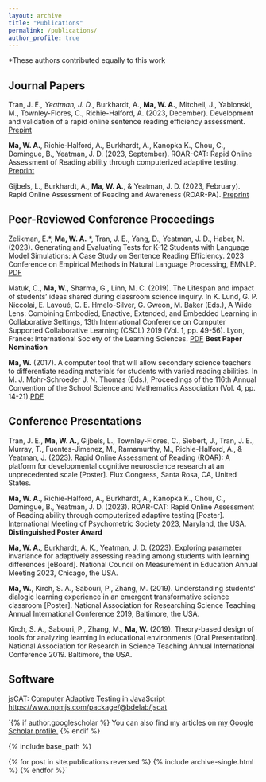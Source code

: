 ```yaml
---
layout: archive
title: "Publications"
permalink: /publications/
author_profile: true
---
```

*These authors contributed equally to this work

## Journal Papers
Tran, J. E.*, Yeatman, J. D.*, Burkhardt, A., **Ma, W. A.**, Mitchell, J., Yablonski, M., Townley-Flores, C., Richie-Halford, A. (2023, December). Development and validation of a rapid online sentence reading efficiency assessment. [Prepint](https://doi.org/10.31219/osf.io/u3mjz)

**Ma, W. A.**, Richie-Halford, A., Burkhardt, A., Kanopka K., Chou, C., Domingue, B., Yeatman, J. D. (2023, September). ROAR-CAT: Rapid Online Assessment of Reading ability through computerized adaptive testing. [Preprint](https://osf.io/preprints/psyarxiv/7tpx2/)

Gijbels, L., Burkhardt, A., **Ma, W. A.**, & Yeatman, J. D. (2023, February). Rapid Online Assessment of Reading and Awareness (ROAR-PA). [Preprint](https://doi.org/10.31234/osf.io/5z2gh)

## Peer-Reviewed Conference Proceedings
Zelikman, E.*, **Ma, W. A.** *, Tran, J. E., Yang, D., Yeatman, J. D., Haber, N. (2023). Generating and Evaluating Tests for K-12 Students with Language Model Simulations: A Case Study on Sentence Reading Efficiency. 2023 Conference on Empirical Methods in Natural Language Processing, EMNLP. [PDF](https://aclanthology.org/2023.emnlp-main.135/)

Matuk, C., **Ma, W.**, Sharma, G., Linn, M. C. (2019). The Lifespan and impact of students’ ideas shared during classroom science inquiry. In K. Lund, G. P. Niccolai, E. Lavoué, C. E. Hmelo-Silver, G. Gweon, M. Baker (Eds.), A Wide Lens: Combining Embodied, Enactive, Extended, and Embedded Learning in Collaborative Settings, 13th International Conference on Computer Supported Collaborative Learning (CSCL) 2019 (Vol. 1, pp. 49-56). Lyon, France: International Society of the Learning Sciences. [PDF](https://repository.isls.org/bitstream/1/4444/1/49-56.pdf) **Best Paper Nomination**

**Ma, W.** (2017). A computer tool that will allow secondary science teachers to differentiate reading materials for students with varied reading abilities. In M. J. Mohr-Schroeder J. N. Thomas (Eds.), Proceedings of the 116th Annual Convention of the School Science and Mathematics Association (Vol. 4, pp. 14-21).[PDF](https://www.ssma.org/assets/Proceedings/Proceedings2017FINALWeb.pdf#page=15)

## Conference Presentations
Tran, J. E., **Ma, W. A.**, Gijbels, L., Townley-Flores, C., Siebert, J., Tran, J. E., Murray, T., Fuentes-Jimenez, M.,   Ramamurthy,   M., Richie-Halford, A., & Yeatman, J. (2023). Rapid Online Assessment of Reading (ROAR): A platform for developmental cognitive neuroscience research at an unprecedented scale [Poster]. Flux Congress, Santa Rosa, CA, United States.

**Ma, W. A.**, Richie-Halford, A., Burkhardt, A., Kanopka K., Chou, C., Domingue, B., Yeatman, J. D. (2023). ROAR-CAT: Rapid Online Assessment of Reading ability through computerized adaptive testing [Poster]. International Meeting of Psychometric Society 2023, Maryland, the USA. **Distinguished Poster Award**

**Ma, W. A.**, Burkhardt, A. K., Yeatman, J. D. (2023). Exploring parameter invariance for adaptively assessing reading among students with learning differences [eBoard]. National Council on Measurement in Education Annual Meeting 2023, Chicago, the USA.

**Ma, W.**, Kirch, S. A., Sabouri, P., Zhang, M. (2019). Understanding students’ dialogic learning experience in an emergent transformative science classroom [Poster]. National Association for Researching Science Teaching Annual International Conference 2019, Baltimore, the USA.

Kirch, S. A., Sabouri, P., Zhang, M., **Ma, W.** (2019). Theory-based design of tools for analyzing learning in educational environments [Oral Presentation]. National Association for Research in Science Teaching Annual International Conference 2019. Baltimore, the USA.

## Software
jsCAT: Computer Adaptive Testing in JavaScript https://www.npmjs.com/package/@bdelab/jscat

`{% if author.googlescholar %}
  You can also find my articles on <u><a href="{{author.googlescholar}}">my Google Scholar profile</a>.</u>
{% endif %}

{% include base_path %}

{% for post in site.publications reversed %}
  {% include archive-single.html %}
{% endfor %}`
